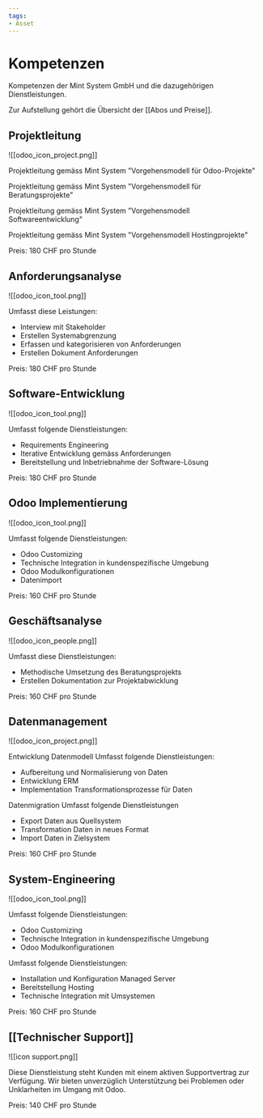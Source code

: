 ```yaml
---
tags:
- Asset
---
```

# Kompetenzen

Kompetenzen der Mint System GmbH und die dazugehörigen Dienstleistungen.

Zur Aufstellung gehört die Übersicht der [[Abos und Preise]].

## Projektleitung

![[odoo_icon_project.png]]

Projektleitung gemäss Mint System "Vorgehensmodell für Odoo-Projekte"

Projektleitung gemäss Mint System "Vorgehensmodell für Beratungsprojekte"

Projektleitung gemäss Mint System "Vorgehensmodell Softwareentwicklung"

Projektleitung gemäss Mint System "Vorgehensmodell Hostingprojekte"

Preis: 180 CHF pro Stunde

## Anforderungsanalyse

![[odoo_icon_tool.png]]

Umfasst diese Leistungen:
- Interview mit Stakeholder
- Erstellen Systemabgrenzung
- Erfassen und kategorisieren von Anforderungen
- Erstellen Dokument Anforderungen

Preis: 180 CHF pro Stunde

## Software-Entwicklung

![[odoo_icon_tool.png]]

Umfasst folgende Dienstleistungen:
- Requirements Engineering
- Iterative Entwicklung gemäss Anforderungen
- Bereitstellung und Inbetriebnahme der Software-Lösung

Preis: 180 CHF pro Stunde

## Odoo Implementierung

![[odoo_icon_tool.png]]

Umfasst folgende Dienstleistungen:
- Odoo Customizing
- Technische Integration in kundenspezifische Umgebung
- Odoo Modulkonfigurationen
- Datenimport

Preis: 160 CHF pro Stunde

## Geschäftsanalyse

![[odoo_icon_people.png]] 

Umfasst diese Dienstleistungen:
* Methodische Umsetzung des Beratungsprojekts
* Erstellen Dokumentation zur Projektabwicklung

Preis: 160 CHF pro Stunde

## Datenmanagement

![[odoo_icon_project.png]]

Entwicklung Datenmodell
Umfasst folgende Dienstleistungen:
- Aufbereitung und Normalisierung von Daten
- Entwicklung ERM
- Implementation Transformationsprozesse für Daten

Datenmigration
Umfasst folgende Dienstleistungen
- Export Daten aus Quellsystem
- Transformation Daten in neues Format
- Import Daten in Zielsystem

Preis: 160 CHF pro Stunde

## System-Engineering

![[odoo_icon_tool.png]]

Umfasst folgende Dienstleistungen:
- Odoo Customizing
- Technische Integration in kundenspezifische Umgebung
- Odoo Modulkonfigurationen

Umfasst folgende Dienstleistungen:
- Installation und Konfiguration Managed Server
- Bereitstellung Hosting
- Technische Integration mit Umsystemen

Preis: 160 CHF pro Stunde

## [[Technischer Support]]

![[icon support.png]]

Diese Dienstleistung steht Kunden mit einem aktiven Supportvertrag zur Verfügung. Wir bieten unverzüglich Unterstützung bei Problemen oder Unklarheiten im Umgang mit Odoo.

Preis: 140 CHF pro Stunde